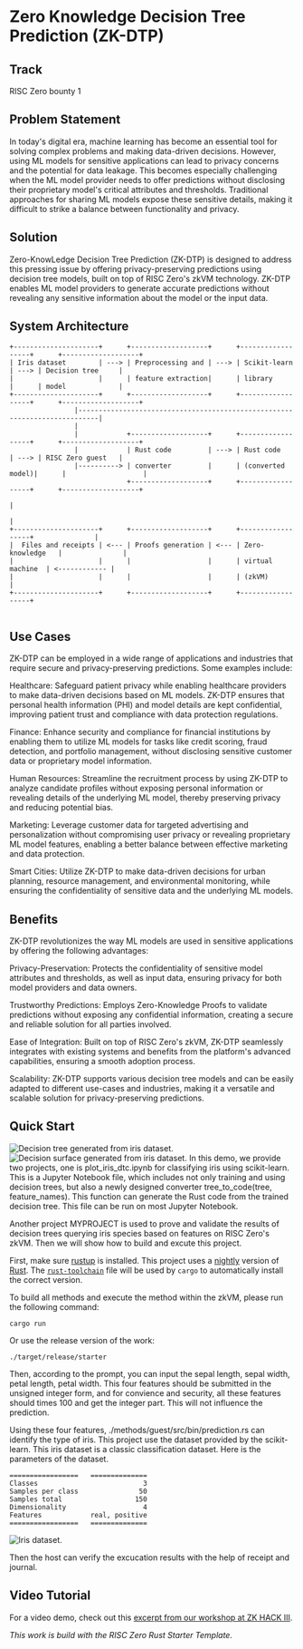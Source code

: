 # Zero Knowledge Decision Tree Prediction (ZK-DTP)

## Track
RISC Zero bounty 1

## Problem Statement
In today's digital era, machine learning has become an essential tool for solving complex problems and making data-driven decisions. However, using ML models for sensitive applications can lead to privacy concerns and the potential for data leakage. This becomes especially challenging when the ML model provider needs to offer predictions without disclosing their proprietary model's critical attributes and thresholds. Traditional approaches for sharing ML models expose these sensitive details, making it difficult to strike a balance between functionality and privacy.

## Solution

Zero-KnowLedge Decision Tree Prediction (ZK-DTP) is designed to address this pressing issue by offering privacy-preserving predictions using decision tree models, built on top of RISC Zero's zkVM technology. ZK-DTP enables ML model providers to generate accurate predictions without revealing any sensitive information about the model or the input data.

## System Architecture
```
+---------------------+      +-------------------+      +------------------+      +-------------------+
| Iris dataset        | ---> | Preprocessing and | ---> | Scikit-learn     | ---> | Decision tree     |
|                     |      | feature extraction|      | library          |      | model             |
+---------------------+      +-------------------+      +------------------+      +-------------------+
                |---------------------------------------------------------------------------|
                |                                                                          
                |            +-------------------+      +------------------+      +-------------------+
                |            | Rust code         | ---> | Rust code        | ---> | RISC Zero guest   |
                |----------> | converter         |      | (converted model)|      |                   |
                             +-------------------+      +------------------+      +-------------------+
                                                                                           |
                                                                                           |
+---------------------+      +-------------------+      +------------------+               |
|  Files and receipts | <--- | Proofs generation | <--- | Zero-knowledge   |               |
|                     |      |                   |      | virtual machine  | <------------ |
|                     |      |                   |      | (zkVM)           |
+---------------------+      +-------------------+      +------------------+


```

## Use Cases

ZK-DTP can be employed in a wide range of applications and industries that require secure and privacy-preserving predictions. Some examples include:

Healthcare: Safeguard patient privacy while enabling healthcare providers to make data-driven decisions based on ML models. ZK-DTP ensures that personal health information (PHI) and model details are kept confidential, improving patient trust and compliance with data protection regulations.

Finance: Enhance security and compliance for financial institutions by enabling them to utilize ML models for tasks like credit scoring, fraud detection, and portfolio management, without disclosing sensitive customer data or proprietary model information.

Human Resources: Streamline the recruitment process by using ZK-DTP to analyze candidate profiles without exposing personal information or revealing details of the underlying ML model, thereby preserving privacy and reducing potential bias.

Marketing: Leverage customer data for targeted advertising and personalization without compromising user privacy or revealing proprietary ML model features, enabling a better balance between effective marketing and data protection.

Smart Cities: Utilize ZK-DTP to make data-driven decisions for urban planning, resource management, and environmental monitoring, while ensuring the confidentiality of sensitive data and the underlying ML models.

## Benefits

ZK-DTP revolutionizes the way ML models are used in sensitive applications by offering the following advantages:

Privacy-Preservation: Protects the confidentiality of sensitive model attributes and thresholds, as well as input data, ensuring privacy for both model providers and data owners.

Trustworthy Predictions: Employs Zero-Knowledge Proofs to validate predictions without exposing any confidential information, creating a secure and reliable solution for all parties involved.

Ease of Integration: Built on top of RISC Zero's zkVM, ZK-DTP seamlessly integrates with existing systems and benefits from the platform's advanced capabilities, ensuring a smooth adoption process.

Scalability: ZK-DTP supports various decision tree models and can be easily adapted to different use-cases and industries, making it a versatile and scalable solution for privacy-preserving predictions.

## Quick Start
![Decision tree generated from iris dataset.](./decision_tree_iris.png)
![Decision surface generated from iris dataset.](./decision_surface.png)
In this demo, we provide two projects, one is plot_iris_dtc.ipynb for classifying iris using scikit-learn. This is a Jupyter Notebook file, which includes not only training and using decision trees, but also a newly designed converter tree_to_code(tree, feature_names). This function can generate the Rust code from the trained decision tree. This file can be run on most Jupyter Notebook.

Another project MYPROJECT is used to prove and validate the results of decision trees querying iris species based on features on RISC Zero's zkVM. Then we will show how to build and excute this project.

First, make sure [rustup](https://rustup.rs) is installed. This project uses a [nightly](https://doc.rust-lang.org/book/appendix-07-nightly-rust.html) version of [Rust](https://doc.rust-lang.org/book/ch01-01-installation.html). The [`rust-toolchain`](rust-toolchain) file will be used by `cargo` to automatically install the correct version.

To build all methods and execute the method within the zkVM, please run the following command:

```
cargo run
```

Or use the release version of the work:
```
./target/release/starter
```

Then, according to the prompt, you can input the sepal length, sepal width, petal length, petal width. This four features should be submitted in the unsigned integer form, and for convience and security, all these features should times 100 and get the integer part. This will not influence the prediction.


Using these four features, ./methods/guest/src/bin/prediction.rs can identify the type of iris. This project use the dataset provided by the scikit-learn. This iris dataset is a classic classification dataset. Here is the parameters of the dataset.

    =================   ==============
    Classes                          3
    Samples per class               50
    Samples total                  150
    Dimensionality                   4
    Features            real, positive
    =================   ==============

![Iris dataset.](./iris_dataset.png)

Then the host can verify the excucation results with the help of receipt and journal.

## Video Tutorial
For a video demo, check out this [excerpt from our workshop at ZK HACK III](https://www.youtube.com/watch?v=Yg_BGqj_6lg&list=PLcPzhUaCxlCgig7ofeARMPwQ8vbuD6hC5&index=5).


*This work is build with the RISC Zero Rust Starter Template.*
